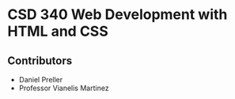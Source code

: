 <html>
	<body>
		<h1>CSD 340 Web Development with HTML and CSS</h1>
		<h2>Contributors</h2>
		<ul>
			<li>Daniel Preller</li>
			<li>Professor Vianelis Martinez</li>
		</ul>
	</body>
</html>